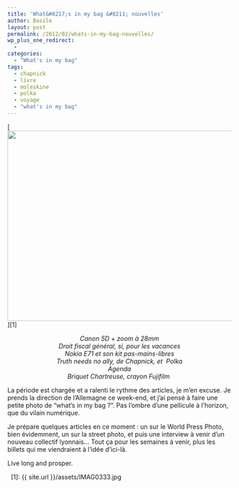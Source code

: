 ```yaml
---
title: 'What&#8217;s in my bag &#8211; nouvelles'
author: Basile
layout: post
permalink: /2012/02/whats-in-my-bag-nouvelles/
wp_plus_one_redirect:
  -
categories:
  - "What's in my bag"
tags:
  - chapnick
  - livre
  - moleskine
  - polka
  - voyage
  - "what's in my bag"
---
```

[<img class="aligncenter size-full wp-image-773" title="IMAG0333" src="{{ site.url }}/assets/IMAG0333.jpg" alt="" width="640" height="427" />][1]

<p style="text-align: center;">
  <em>Canon 5D + zoom à 28mm<br /> Droit fiscal général, si, pour les vacances<br /> Nokia E71 et son kit pas-mains-libres<br /> Truth needs no ally, de Chapnick, et  Polka<br /> Agenda<br /> Briquet Chartreuse, crayon Fujifilm </em>
</p>

La période est chargée et a ralenti le rythme des articles, je m&#8217;en excuse.
Je prends la direction de l&#8217;Allemagne ce week-end, et j&#8217;ai pensé à faire une petite photo de &#8220;what&#8217;s in my bag ?&#8221;.
Pas l&#8217;ombre d&#8217;une pellicule à l&#8217;horizon, que du vilain numérique.

Je prépare quelques articles en ce moment : un sur le World Press Photo, bien évidemment, un sur la street photo, et puis une interview à venir d&#8217;un nouveau collectif lyonnais&#8230;
Tout ça pour les semaines à venir, plus les billets qui me viendraient à l&#8217;idée d&#8217;ici-là.

Live long and prosper.

<div class="wp_plus_one_button" style="margin: 0 8px 8px 0; float:left; ">
  <g:plusone count="false" href="http://blog.basilesimon.fr/2012/02/whats-in-my-bag-nouvelles/" callback="wp_plus_one_handler"></g:plusone>
</div>

 [1]: {{ site.url }}/assets/IMAG0333.jpg
